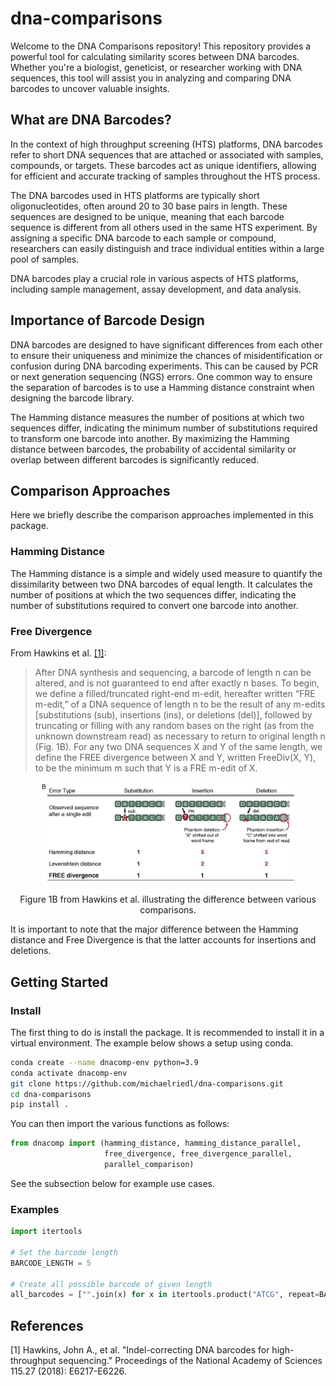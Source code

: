 # dna-comparisons
Welcome to the DNA Comparisons repository! This repository provides a powerful tool for calculating similarity scores between DNA barcodes. Whether you're a biologist, geneticist, or researcher working with DNA sequences, this tool will assist you in analyzing and comparing DNA barcodes to uncover valuable insights.

## What are DNA Barcodes?
In the context of high throughput screening (HTS) platforms, DNA barcodes refer to short DNA sequences that are attached or associated with samples, compounds, or targets. These barcodes act as unique identifiers, allowing for efficient and accurate tracking of samples throughout the HTS process.

The DNA barcodes used in HTS platforms are typically short oligonucleotides, often around 20 to 30 base pairs in length. These sequences are designed to be unique, meaning that each barcode sequence is different from all others used in the same HTS experiment. By assigning a specific DNA barcode to each sample or compound, researchers can easily distinguish and trace individual entities within a large pool of samples.

DNA barcodes play a crucial role in various aspects of HTS platforms, including sample management, assay development, and data analysis.

## Importance of Barcode Design
DNA barcodes are designed to have significant differences from each other to ensure their uniqueness and minimize the chances of misidentification or confusion during DNA barcoding experiments. This can be caused by PCR or next generation sequencing (NGS) errors. One common way to ensure the separation of barcodes is to use a Hamming distance constraint when designing the barcode library.

The Hamming distance measures the number of positions at which two sequences differ, indicating the minimum number of substitutions required to transform one barcode into another. By maximizing the Hamming distance between barcodes, the probability of accidental similarity or overlap between different barcodes is significantly reduced.

## Comparison Approaches
Here we briefly describe the comparison approaches implemented in this package.

### Hamming Distance
The Hamming distance is a simple and widely used measure to quantify the dissimilarity between two DNA barcodes of equal length. It calculates the number of positions at which the two sequences differ, indicating the number of substitutions required to convert one barcode into another.

### Free Divergence

From Hawkins et al. [[1]](#1):


> After DNA synthesis and sequencing, a barcode of length n can be altered, and is not guaranteed to end after exactly n bases. To begin, we define a filled/truncated right-end m-edit, hereafter written “FRE m-edit,” of a DNA sequence of length n to be the result of any m-edits [substitutions (sub), insertions (ins), or deletions (del)], followed by truncating or filling with any random bases on the right (as from the unknown downstream read) as necessary to return to original length n (Fig. 1B). For any two DNA sequences X and Y of the same length, we define the FREE divergence between X and Y, written FreeDiv(X, Y), to be the minimum m such that Y is a FRE m-edit of X.

<p align="center">
<img src="./figures/freediv.png" alt="Free Divergence" style="width:80%">
</p>
<p align="center">
Figure 1B from Hawkins et al. illustrating the difference between various comparisons.
</p>

It is important to note that the major difference between the Hamming distance and Free Divergence is that the latter accounts for insertions and deletions.

## Getting Started

### Install
The first thing to do is install the package. It is recommended to install it in a virtual environment. The example below shows a setup using conda.

```bash
conda create --name dnacomp-env python=3.9
conda activate dnacomp-env
git clone https://github.com/michaelriedl/dna-comparisons.git
cd dna-comparisons
pip install .
```

You can then import the various functions as follows:

```python
from dnacomp import (hamming_distance, hamming_distance_parallel,
                     free_divergence, free_divergence_parallel,
                     parallel_comparison)
```

See the subsection below for example use cases.

### Examples

```python
import itertools

# Set the barcode length
BARCODE_LENGTH = 5

# Create all possible barcode of given length
all_barcodes = ["".join(x) for x in itertools.product("ATCG", repeat=BARCODE_LENGTH)]
```

## References
<a id="1">[1]</a> 
Hawkins, John A., et al. "Indel-correcting DNA barcodes for high-throughput sequencing." Proceedings of the National Academy of Sciences 115.27 (2018): E6217-E6226.
